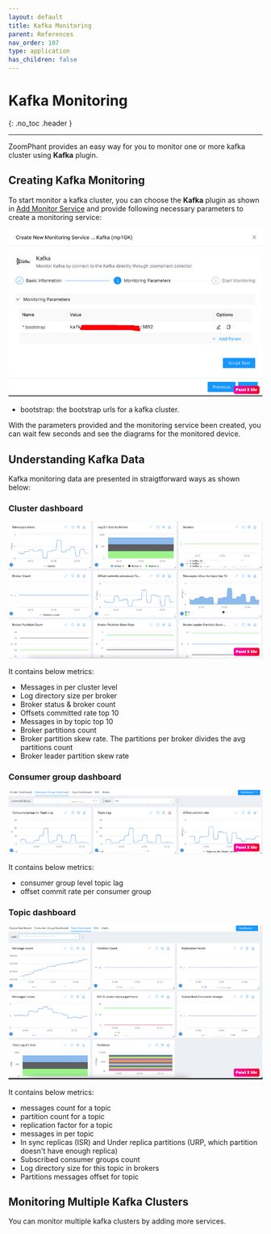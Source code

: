 ```yaml
---
layout: default
title: Kafka Monitoring
parent: References
nav_order: 107
type: application
has_children: false
---
```


# Kafka Monitoring
{: .no_toc .header }

----
ZoomPhant provides an easy way for you to monitor one or more kafka cluster using **Kafka** plugin.

## Creating Kafka Monitoring

To start monitor a  kafka cluster, you can choose the **Kafka** plugin as shown in  [Add Monitor Service](../service/index.md) and provide following necessary parameters to create a monitoring service:

![image-20240329150532194](image-20240329150532194.png)

* bootstrap: the bootstrap urls for a kafka cluster. 

With the parameters provided and the monitoring service been created, you can wait few seconds and see the diagrams for the monitored device.

## Understanding Kafka Data

Kafka monitoring data are presented in straigtforward ways as shown below:

### Cluster dashboard	

![image-20240329150828987](image-20240329150828987.png)

It contains below metrics:

- Messages in per cluster level
- Log directory size per broker
- Broker status & broker count
- Offsets committed rate top 10
- Messages in by topic top 10
- Broker partitions count 
- Broker partition skew rate. The partitions per broker divides the avg partitions count
- Broker leader partition skew rate 

### Consumer group dashboard

![image-20240329151215483](image-20240329151215483.png)

It contains below metrics:

- consumer group level topic lag
- offset commit rate per consumer group

### Topic dashboard

![image-20240329151330414](image-20240329151330414.png)

It contains below metrics:

- messages count for a topic
- partition count for a topic
- replication factor for a topic
- messages in per topic
- In sync replicas (ISR) and Under replica partitions (URP, which partition doesn't have enough replica)
- Subscribed consumer groups count
- Log directory size for this topic in brokers
- Partitions messages offset for topic



## Monitoring Multiple Kafka Clusters

You can monitor multiple kafka clusters by adding more services.
